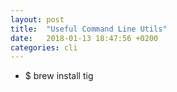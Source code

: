 ```yaml
---
layout: post
title:  "Useful Command Line Utils"
date:   2018-01-13 18:47:56 +0200
categories: cli
---
```


* $ brew install tig


